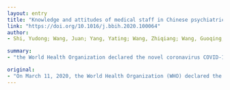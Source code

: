 ```yaml
---
layout: entry
title: "Knowledge and attitudes of medical staff in Chinese psychiatric hospitals regarding COVID-19"
link: "https://doi.org/10.1016/j.bbih.2020.100064"
author:
- Shi, Yudong; Wang, Juan; Yang, Yating; Wang, Zhiqiang; Wang, Guoqing; Hashimoto, Kenji; Zhang, Kai; Liu, Huanzhong

summary:
- "the World Health Organization declared the novel coronavirus COVID-19 a pandemic on March 11, 2020. There are patients in psychiatric hospitals in China who have been infected with the virus. The knowledge and attitudes of medical staff during the outbreak has not yet been investigated. 141 psychiatrists and 170 nurses were included in the study. Around 77."

original:
- "On March 11, 2020, the World Health Organization (WHO) declared the novel coronavirus COVID-19 a pandemic. There are patients in psychiatric hospitals in China who have been infected with COVID-19, however, the knowledge and attitudes of psychiatric hospital staff towards infectious diseases and their willingness to work during the COVID-19 outbreak has not yet been investigated. This study was performed to assess the knowledge and attitudes of medical staff in two Chinese mental health centers during the COVID-19 outbreak. We included 141 psychiatrists and 170 psychiatric nurses in the study. We found that during the COVID-19 epidemic, 89.51% of the medical staff of the psychiatric hospitals studied had extensive knowledge of COVID-19, and 64.63% of them received the relevant training in hospitals. Furthermore, about 77.17% of participants expressed a willingness to care for psychiatric patients suffering from COVID-19 virus infection. Independent predictors of willingness to care for patients included advanced training and experience of caring for patients with COVID-19. In conclusion, this study suggests that increased attention should be paid to the knowledge and attitudes of medical staff at psychiatric hospitals during the COVID-19 outbreak."
---
```


